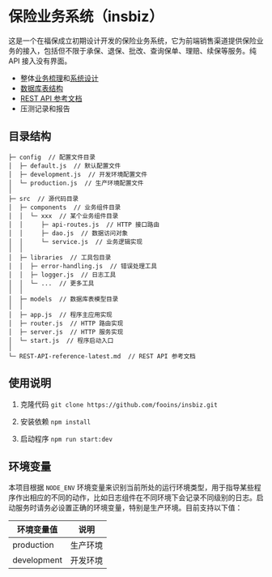 # 保险业务系统（insbiz）

这是一个在福保成立初期设计开发的保险业务系统，它为前端销售渠道提供保险业务的接入，包括但不限于承保、退保、批改、查询保单、理赔、续保等服务。纯 API 接入没有界面。

- 整体[业务梳理](../../../.github/tree/main/profile/成立初期/成立初期业务梳理.md)和[系统设计](../../../.github/tree/main/profile/成立初期/成立初期系统设计.md)
- [数据库表结构](../../../.github/tree/main/profile/成立初期/sql)
- [REST API 参考文档](./REST-API-reference-latest.md)
- 压测记录和报告

## 目录结构

```
├─ config  // 配置文件目录
│  ├─ default.js  // 默认配置文件
│  ├─ development.js  // 开发环境配置文件
│  └─ production.js  // 生产环境配置文件
│
├─ src  // 源代码目录
│  ├─ components  // 业务组件目录
│  │  └─ xxx  // 某个业务组件目录
│  │     ├─ api-routes.js  // HTTP 接口路由
│  │     ├─ dao.js  // 数据访问对象
│  │     └─ service.js  // 业务逻辑实现
│  │
│  ├─ libraries  // 工具包目录
│  │  ├─ error-handling.js  // 错误处理工具
│  │  ├─ logger.js  // 日志工具
│  │  └─ ...  // 更多工具
│  │
│  ├─ models  // 数据库表模型目录
│  │
│  ├─ app.js  // 程序主应用实现
│  ├─ router.js  // HTTP 路由实现
│  ├─ server.js  // HTTP 服务实现
│  └─ start.js  // 程序启动入口
│
└─ REST-API-reference-latest.md  // REST API 参考文档
```

## 使用说明

1. 克隆代码 `git clone https://github.com/fooins/insbiz.git`

2. 安装依赖 `npm install`

3. 启动程序 `npm run start:dev`

## 环境变量

本项目根据 `NODE_ENV` 环境变量来识别当前所处的运行环境类型，用于指导某些程序作出相应的不同的动作，比如日志组件在不同环境下会记录不同级别的日志。启动服务时请务必设置正确的环境变量，特别是生产环境。目前支持以下值：

| 环境变量值  | 说明     |
| ----------- | -------- |
| production  | 生产环境 |
| development | 开发环境 |
